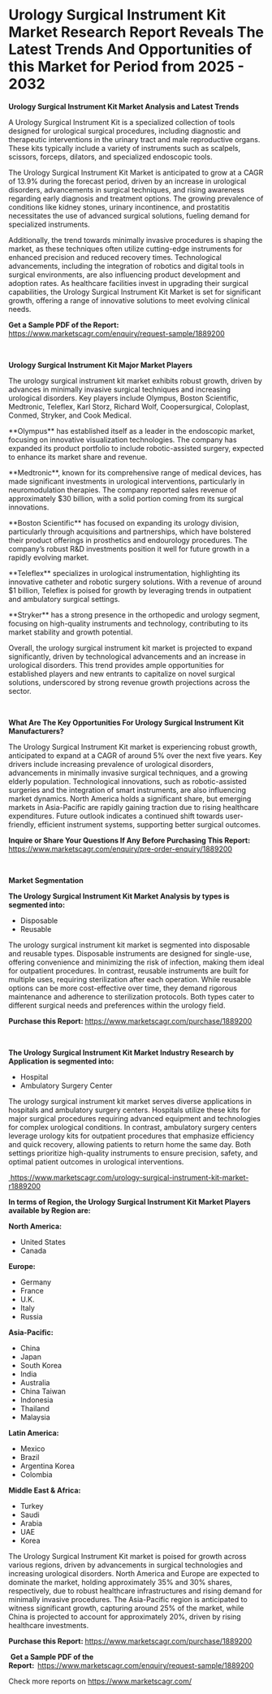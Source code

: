 <p><h1>Urology Surgical Instrument Kit Market Research Report Reveals The Latest Trends And Opportunities of this Market for Period from 2025 - 2032</h1></p><p><strong>Urology Surgical Instrument Kit Market Analysis and Latest Trends</strong></p>
<p><p>A Urology Surgical Instrument Kit is a specialized collection of tools designed for urological surgical procedures, including diagnostic and therapeutic interventions in the urinary tract and male reproductive organs. These kits typically include a variety of instruments such as scalpels, scissors, forceps, dilators, and specialized endoscopic tools.</p><p>The Urology Surgical Instrument Kit Market is anticipated to grow at a CAGR of 13.9% during the forecast period, driven by an increase in urological disorders, advancements in surgical techniques, and rising awareness regarding early diagnosis and treatment options. The growing prevalence of conditions like kidney stones, urinary incontinence, and prostatitis necessitates the use of advanced surgical solutions, fueling demand for specialized instruments.</p><p>Additionally, the trend towards minimally invasive procedures is shaping the market, as these techniques often utilize cutting-edge instruments for enhanced precision and reduced recovery times. Technological advancements, including the integration of robotics and digital tools in surgical environments, are also influencing product development and adoption rates. As healthcare facilities invest in upgrading their surgical capabilities, the Urology Surgical Instrument Kit Market is set for significant growth, offering a range of innovative solutions to meet evolving clinical needs.</p></p>
<p><strong>Get a Sample PDF of the Report:&nbsp;</strong> <a href="https://www.marketscagr.com/enquiry/request-sample/1889200?utm_campaign=1920&utm_medium=2&utm_source=Github&utm_content=ia&utm_term=14012025&utm_id=urology-surgical-instrument-kit">https://www.marketscagr.com/enquiry/request-sample/1889200</a></p>
<p>&nbsp;</p>
<p><strong>Urology Surgical Instrument Kit Major Market Players</strong></p>
<p><p>The urology surgical instrument kit market exhibits robust growth, driven by advances in minimally invasive surgical techniques and increasing urological disorders. Key players include Olympus, Boston Scientific, Medtronic, Teleflex, Karl Storz, Richard Wolf, Coopersurgical, Coloplast, Conmed, Stryker, and Cook Medical.</p><p>**Olympus** has established itself as a leader in the endoscopic market, focusing on innovative visualization technologies. The company has expanded its product portfolio to include robotic-assisted surgery, expected to enhance its market share and revenue. </p><p>**Medtronic**, known for its comprehensive range of medical devices, has made significant investments in urological interventions, particularly in neuromodulation therapies. The company reported sales revenue of approximately $30 billion, with a solid portion coming from its surgical innovations.</p><p>**Boston Scientific** has focused on expanding its urology division, particularly through acquisitions and partnerships, which have bolstered their product offerings in prosthetics and endourology procedures. The company’s robust R&D investments position it well for future growth in a rapidly evolving market.</p><p>**Teleflex** specializes in urological instrumentation, highlighting its innovative catheter and robotic surgery solutions. With a revenue of around $1 billion, Teleflex is poised for growth by leveraging trends in outpatient and ambulatory surgical settings.</p><p>**Stryker** has a strong presence in the orthopedic and urology segment, focusing on high-quality instruments and technology, contributing to its market stability and growth potential.</p><p>Overall, the urology surgical instrument kit market is projected to expand significantly, driven by technological advancements and an increase in urological disorders. This trend provides ample opportunities for established players and new entrants to capitalize on novel surgical solutions, underscored by strong revenue growth projections across the sector.</p></p>
<p>&nbsp;</p>
<p><strong>What Are The Key Opportunities For Urology Surgical Instrument Kit Manufacturers?</strong></p>
<p><p>The Urology Surgical Instrument Kit market is experiencing robust growth, anticipated to expand at a CAGR of around 5% over the next five years. Key drivers include increasing prevalence of urological disorders, advancements in minimally invasive surgical techniques, and a growing elderly population. Technological innovations, such as robotic-assisted surgeries and the integration of smart instruments, are also influencing market dynamics. North America holds a significant share, but emerging markets in Asia-Pacific are rapidly gaining traction due to rising healthcare expenditures. Future outlook indicates a continued shift towards user-friendly, efficient instrument systems, supporting better surgical outcomes.</p></p>
<p><strong>Inquire or Share Your Questions If Any Before Purchasing This Report:</strong> <a href="https://www.marketscagr.com/enquiry/pre-order-enquiry/1889200?utm_campaign=1920&utm_medium=2&utm_source=Github&utm_content=ia&utm_term=14012025&utm_id=urology-surgical-instrument-kit">https://www.marketscagr.com/enquiry/pre-order-enquiry/1889200</a></p>
<p>&nbsp;</p>
<p><strong>Market Segmentation</strong></p>
<p><strong>The Urology Surgical Instrument Kit Market Analysis by types is segmented into:</strong></p>
<p><ul><li>Disposable</li><li>Reusable</li></ul></p>
<p><p>The urology surgical instrument kit market is segmented into disposable and reusable types. Disposable instruments are designed for single-use, offering convenience and minimizing the risk of infection, making them ideal for outpatient procedures. In contrast, reusable instruments are built for multiple uses, requiring sterilization after each operation. While reusable options can be more cost-effective over time, they demand rigorous maintenance and adherence to sterilization protocols. Both types cater to different surgical needs and preferences within the urology field.</p></p>
<p><strong>Purchase this Report:&nbsp;</strong><a href="https://www.marketscagr.com/purchase/1889200?utm_campaign=1920&utm_medium=2&utm_source=Github&utm_content=ia&utm_term=14012025&utm_id=urology-surgical-instrument-kit">https://www.marketscagr.com/purchase/1889200</a></p>
<p>&nbsp;</p>
<p><strong>The Urology Surgical Instrument Kit Market Industry Research by Application is segmented into:</strong></p>
<p><ul><li>Hospital</li><li>Ambulatory Surgery Center</li></ul></p>
<p><p>The urology surgical instrument kit market serves diverse applications in hospitals and ambulatory surgery centers. Hospitals utilize these kits for major surgical procedures requiring advanced equipment and technologies for complex urological conditions. In contrast, ambulatory surgery centers leverage urology kits for outpatient procedures that emphasize efficiency and quick recovery, allowing patients to return home the same day. Both settings prioritize high-quality instruments to ensure precision, safety, and optimal patient outcomes in urological interventions.</p></p>
<p><a href="https://www.marketscagr.com/urology-surgical-instrument-kit-market-r1889200?utm_campaign=1920&utm_medium=2&utm_source=Github&utm_content=ia&utm_term=14012025&utm_id=urology-surgical-instrument-kit">&nbsp;https://www.marketscagr.com/urology-surgical-instrument-kit-market-r1889200</a></p>
<p><strong>In terms of Region, the Urology Surgical Instrument Kit Market Players available by Region are:</strong></p>
<p>
    <p> <strong> North America: </strong>
        <ul>
            <li>United States</li>
            <li>Canada</li>
        </ul>
        </p> 
    <p> <strong> Europe: </strong>
        <ul>
            <li>Germany</li>
            <li>France</li>
            <li>U.K.</li>
            <li>Italy</li>
            <li>Russia</li>
        </ul>
        </p> 
    <p> <strong> Asia-Pacific: </strong>
        <ul>
            <li>China</li>
            <li>Japan</li>
            <li>South Korea</li>
            <li>India</li>
            <li>Australia</li>
            <li>China Taiwan</li>
            <li>Indonesia</li>
            <li>Thailand</li>
            <li>Malaysia</li>
        </ul>
        </p> 
    <p> <strong> Latin America: </strong>
        <ul>
            <li>Mexico</li>
            <li>Brazil</li>
            <li>Argentina Korea</li>
            <li>Colombia</li>
        </ul>
        </p> 
    <p> <strong> Middle East & Africa: </strong>
        <ul>
            <li>Turkey</li>
            <li>Saudi</li>
            <li>Arabia</li>
            <li>UAE</li>
            <li>Korea</li>
        </ul>
    </p>
    </p>
<p><p>The Urology Surgical Instrument Kit market is poised for growth across various regions, driven by advancements in surgical technologies and increasing urological disorders. North America and Europe are expected to dominate the market, holding approximately 35% and 30% shares, respectively, due to robust healthcare infrastructures and rising demand for minimally invasive procedures. The Asia-Pacific region is anticipated to witness significant growth, capturing around 25% of the market, while China is projected to account for approximately 20%, driven by rising healthcare investments.</p></p>
<p><strong>Purchase this Report: </strong><a href="https://www.marketscagr.com/purchase/1889200?utm_campaign=1920&utm_medium=2&utm_source=Github&utm_content=ia&utm_term=14012025&utm_id=urology-surgical-instrument-kit">https://www.marketscagr.com/purchase/1889200</a></p>
<p>&nbsp;<strong>Get a Sample PDF of the Report:&nbsp;&nbsp;</strong><a href="https://www.marketscagr.com/enquiry/request-sample/1889200?utm_campaign=1920&utm_medium=2&utm_source=Github&utm_content=ia&utm_term=14012025&utm_id=urology-surgical-instrument-kit">https://www.marketscagr.com/enquiry/request-sample/1889200</a></p>
<p><strong></strong></p>
<p>Check more reports on <a href="https://www.marketscagr.com/?utm_campaign=1920&utm_medium=2&utm_source=Github&utm_content=ia&utm_term=14012025&utm_id=urology-surgical-instrument-kit">https://www.marketscagr.com/</a></p>